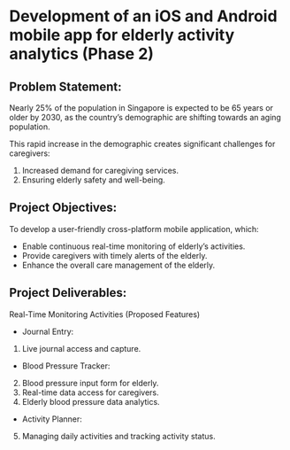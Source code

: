 # Development of an iOS and Android mobile app for elderly activity analytics (Phase 2)

## Problem Statement:
Nearly 25% of the population in Singapore is expected to be 65 years or older by 2030, as the country’s demographic are shifting towards an aging population. 

This rapid increase in the demographic creates significant challenges for caregivers:
1) Increased demand for caregiving services.
2) Ensuring elderly safety and well-being.

## Project Objectives:
To develop a user-friendly cross-platform mobile application, which:
- Enable continuous real-time monitoring of elderly’s activities.
- Provide caregivers with timely alerts of the elderly.
- Enhance the overall care management of the elderly.

## Project Deliverables:
Real-Time Monitoring Activities (Proposed Features)
- Journal Entry:
1)   Live journal access and capture.
- Blood Pressure Tracker: 
2)  Blood pressure input form for elderly.
3)  Real-time data access for caregivers. 
4)  Elderly blood pressure data analytics.
- Activity Planner: 
5)  Managing daily activities and tracking activity status.
